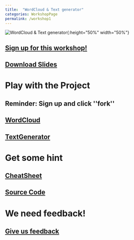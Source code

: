 ```yaml
---
title:  "WordCloud & Text generator"
categories: WorkshopPage
permalink: /workshop1
---
```

![WordCloud & Text generator](https://drive.google.com/uc?id=1IwhpbBDy0E5aJJt-k6NmibzfLjCv25tB){:height="50%" width="50%"}
## [Sign up for this workshop!](https://goo.gl/forms/tcMXi3SQWzVo6FZu1)
## [Download Slides](https://drive.google.com/open?id=1FX7aPO1Gw0wyI-fX1Qd6Z19O41Lza8FW)
# Play with the Project
## Reminder: Sign up and click ''fork''
## [WordCloud](https://repl.it/@Tidesun/PythonWorkshop1)
## [TextGenerator](https://repl.it/@Tidesun/PythonWorkshopTask)
# Get some hint
## [CheatSheet](/workshop1/Cheatsheet)
## [Source Code](https://github.com/cityu-hall2/2018PythonWorkshop)
# We need feedback!
## [Give us feedback](https://drive.google.com/open?id=1X6WcD0GNgvW2ROCN4HV5JNzZoAAWUWwqL66A9xgyS_w)
